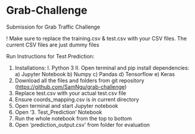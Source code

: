 # Grab-Challenge
Submission for Grab Traffic Challenge

! Make sure to replace the training.csv & test.csv with your CSV files. The current CSV files are just dummy files

Run Instructions for Test Prediction:
1. Installations:
  I. Python 3
  II. Open terminal and pip install dependencies:
    a) Jupyter Notebook
    b) Numpy
    c) Pandas
    d) Tensorflow
    e) Keras
2. Download all the files and folders from git repository
(https://github.com/SamNgu/grab-challenge)
3. Replace test.csv with your actual test.csv file
4. Ensure coords_mapping.csv is in current directory
5. Open terminal and start Jupyter notebook
6. Open ‘3. Test_Prediction’ Notebook
7. Run the whole notebook from the top to bottom
8. Open ‘prediction_output.csv’ from folder for evaluation
